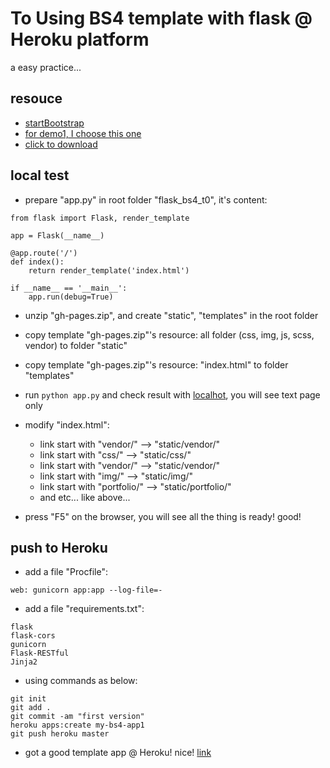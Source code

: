 # To Using BS4 template with flask @ Heroku platform

a easy practice...

## resouce

- [startBootstrap](https://startbootstrap.com/)
- [for demo1, I choose this one](https://startbootstrap.com/template-overviews/creative/)
- [click to download](https://github.com/BlackrockDigital/startbootstrap-creative/archive/gh-pages.zip)

## local test

- prepare "app.py" in root folder "flask_bs4_t0", it's content:

```
from flask import Flask, render_template

app = Flask(__name__)

@app.route('/')
def index():
    return render_template('index.html')

if __name__ == '__main__': 
    app.run(debug=True)
```

- unzip "gh-pages.zip", and create "static", "templates" in the root folder
- copy template "gh-pages.zip"'s resource: all folder (css, img, js, scss, vendor) to folder "static"
- copy template "gh-pages.zip"'s resource: "index.html" to folder "templates"

- run `python app.py` and check result with [localhot](http://127.0.0.1:5000), you will see text page only
- modify "index.html":
  - link start with "vendor/" --> "static/vendor/"
  - link start with "css/" --> "static/css/"
  - link start with "vendor/" --> "static/vendor/"
  - link start with "img/" --> "static/img/"
  - link start with "portfolio/" --> "static/portfolio/"
  - and etc... like above...
  
- press "F5" on the browser, you will see all the thing is ready! good!


## push to Heroku

- add a file "Procfile":
```
web: gunicorn app:app --log-file=-
```

- add a file "requirements.txt":
```
flask
flask-cors
gunicorn
Flask-RESTful
Jinja2
```

- using commands as below:
```
git init
git add .
git commit -am "first version"
heroku apps:create my-bs4-app1
git push heroku master
```

- got a good template app @ Heroku! nice! [link](https://my-bs4-app1.herokuapp.com/)


